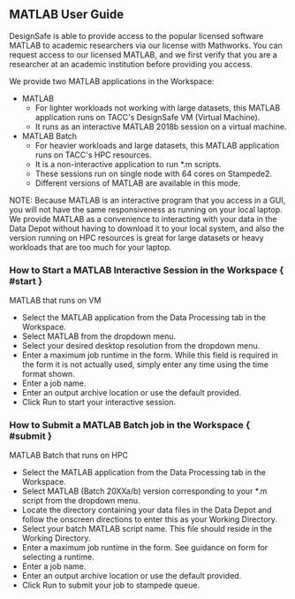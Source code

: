 ## MATLAB User Guide

DesignSafe is able to provide access to the popular licensed software MATLAB to academic researchers via our license with Mathworks. You can request access to our licensed MATLAB, and we first verify that you are a researcher at an academic institution before providing you access.

We provide two MATLAB applications in the Workspace:

<ul>
	<li>MATLAB
	<ul>
		<li>For lighter workloads not working with large datasets, this MATLAB application runs on TACC's DesignSafe VM (Virtual Machine).</li>
		<li>It runs as an interactive MATLAB 2018b session on a virtual machine.</li>
	</ul>
	</li>
	<li>MATLAB Batch
	<ul>
		<li>For heavier workloads and large datasets, this MATLAB application runs on TACC's HPC resources.</li>
		<li>It is a non-interactive application to run &#42;.m scripts.</li>
		<li>These sessions run on single node with 64 cores on Stampede2.</li>
		<li>Different versions of MATLAB are available in this mode.</li>
	</ul>
	</li>
</ul>

NOTE: Because MATLAB is an interactive program that you access in a GUI, you will not have the same responsiveness as running on your local laptop. We provide MATLAB as a convenience to interacting with your data in the Data Depot without having to download it to your local system, and also the version running on HPC resources is great for large datasets or heavy workloads that are too much for your laptop.

### How to Start a MATLAB Interactive Session in the Workspace { #start }

MATLAB that runs on VM

<ul>
	<li>Select the MATLAB application from the Data Processing tab in the Workspace.</li>
	<li>Select MATLAB from the dropdown menu.</li>
	<li>Select your desired desktop resolution from the dropdown menu.</li>
	<li>Enter a maximum job runtime in the form. While this field is required in the form it is not actually used, simply enter any time using the time format shown.</li>
	<li>Enter a job name.</li>
	<li>Enter an output archive location or use the default provided.</li>
	<li>Click Run to start your interactive session.</li>
</ul>

### How to Submit a MATLAB Batch job in the Workspace { #submit }

MATLAB Batch that runs on HPC

<ul>
	<li>Select the MATLAB application from the Data Processing tab in the Workspace.</li>
	<li>Select MATLAB (Batch 20XXa/b) version corresponding to your *.m script from the dropdown menu.</li>
	<li>Locate the directory containing your data files in the Data Depot and follow the onscreen directions to enter this as your Working Directory.</li>
	<li>Select your batch MATLAB script name. This file should reside in the Working Directory.</li>
	<li>Enter a maximum job runtime in the form. See guidance on form for selecting a runtime.</li>
	<li>Enter a job name.</li>
	<li>Enter an output archive location or use the default provided.</li>
	<li>Click Run to submit your job to stampede queue.</li>
</ul>
